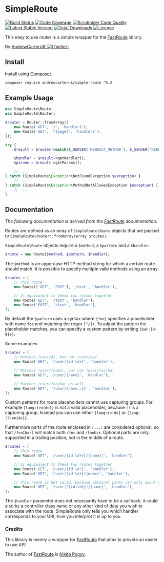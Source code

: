 # SimpleRoute

[![Build Status](https://travis-ci.org/AndrewCarterUK/SimpleRoute.svg?branch=master)](https://travis-ci.org/AndrewCarterUK/SimpleRoute)
[![Code Coverage](https://scrutinizer-ci.com/g/AndrewCarterUK/SimpleRoute/badges/coverage.png?b=master&no-cache=1)](https://scrutinizer-ci.com/g/AndrewCarterUK/SimpleRoute/?branch=master)
[![Scrutinizer Code Quality](https://scrutinizer-ci.com/g/AndrewCarterUK/SimpleRoute/badges/quality-score.png?b=master)](https://scrutinizer-ci.com/g/AndrewCarterUK/SimpleRoute/?branch=master)
[![Latest Stable Version](https://poser.pugx.org/andrewcarteruk/simple-route/v/stable)](https://packagist.org/packages/andrewcarteruk/simple-route)
[![Total Downloads](https://poser.pugx.org/andrewcarteruk/simple-route/downloads)](https://packagist.org/packages/andrewcarteruk/simple-route)
[![License](https://poser.pugx.org/andrewcarteruk/simple-route/license)](https://packagist.org/packages/andrewcarteruk/simple-route)

This easy to use router is a simple wrapper for the [FastRoute](https://github.com/nikic/FastRoute) library.

By [AndrewCarterUK ![(Twitter)](http://i.imgur.com/wWzX9uB.png)](https://twitter.com/AndrewCarterUK)

## Install

Install using [Composer](https://getcomposer.org).

```bash
composer require andrewcarteruk/simple-route ^0.2
```

## Example Usage

```php
use SimpleRoute\Route;
use SimpleRoute\Router;

$router = Router::fromArray([
    new Route('GET', '/', 'handler1'),
    new Route('GET', '/{page}', 'handler2'),
]);

try {
    $result = $router->match($_SERVER['REQUEST_METHOD'], $_SERVER['REQUEST_URI']);

    $handler = $result->getHandler();
    $params = $result->getParams();

    // ...
} catch (SimpleRoute\Exception\NotFoundException $exception) {
    // ...
} catch (SimpleRoute\Exception\MethodNotAllowedException $exception) {
    // ...
}
```

## Documentation

_The following documentation is derived from the [FastRoute](https://github.com/nikic/FastRoute#defining-routes)
documentation._

Routes are defined as an array of `SimpleRoute\Route` objects that are passed to
`SimpleRoute\Router::fromArray(array $routes)`.

`SimpleRoute\Route` objects require a `$method`, a `$pattern` and a `$handler`:

```php
$route = new Route($method, $pattern, $handler);
```

The `$method` is an uppercase HTTP method string for which a certain route
should match. It is possible to specify multiple valid methods using an array:

```php
$routes = [
    // This route
    new Route(['GET', 'POST'], '/test', 'handler'),

    // Is equivalent to these two routes together
    new Route('GET', '/test', 'handler'),
    new Route('POST', '/test', 'handler'),
];
```

By default the `$pattern` uses a syntax where `{foo}` specifies a placeholder
with name `foo` and matching the regex `[^/]+`. To adjust the pattern the
placeholder matches, you can specify a custom pattern by writing `{bar:[0-9]+}`.

Some examples:

```php
$routes = [
    // Matches /user/42, but not /user/xyz
    new Route('GET', '/user/{id:\d+}', 'handler'),

    // Matches /user/foobar, but not /user/foo/bar
    new Route('GET', '/user/{name}', 'handler'),

    // Matches /user/foo/bar as well
    new Route('GET', '/user/{name:.+}', 'handler'),
];
```

Custom patterns for route placeholders cannot use capturing groups. For example
`{lang:(en|de)}` is not a valid placeholder, because `()` is a capturing group.
Instead you can use either `{lang:en|de}` or `{lang:(?:en|de)}`.

Furthermore parts of the route enclosed in `[...]` are considered optional, so
that `/foo[bar]` will match both `/foo` and `/foobar`. Optional parts are only
supported in a trailing position, not in the middle of a route.

```php
$routes = [
    // This route
    new Route('GET', '/user/{id:\d+}[/{name}]', 'handler'),

    // Is equivalent to these two routes together
    new Route('GET', '/user/{id:\d+}', 'handler'),
    new Route('GET', '/user/{id:\d+}/{name}', 'handler'),

    // This route is NOT valid, because optional parts can only occur at the end
    new Route('GET', '/user[/{id:\d+}]/{name}', 'handler'),
];
```

The `$handler` parameter does not necessarily have to be a callback, it could
also be a controller class name or any other kind of data you wish to associate
with the route. SimpleRoute only tells you which handler corresponds to your
URI, how you interpret it is up to you.

### Credits

This library is merely a wrapper for [FastRoute](https://github.com/nikic/FastRoute)
that aims to provide an easier to use API.

The author of [FastRoute](https://github.com/nikic/FastRoute) is [Nikita Popov](http://nikic.github.io/).
